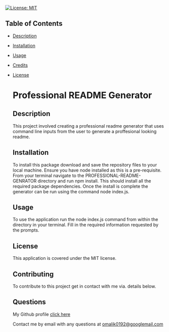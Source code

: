 [![License: MIT](https://img.shields.io/badge/License-MIT-yellow.svg)](https://opensource.org/licenses/MIT)

## Table of Contents

- [Description](#description)
- [Installation](#installation)
- [Usage](#usage)
- [Credits](#credits)
- [License](#license)

  # Professional README Generator

  ## Description

  This project involved creating a professional readme generator that uses command line inputs from the user to generate a proffesional looking readme.

  ## Installation

  To install this package download and save the repository files to your local machine. Ensure you have node installed as this is a pre-requisite. From your terminal navigate to the PROFESSIONAL-README-GENRATOR directory and run npm install. This should install all the required package dependencies. Once the install is complete the generator can be run using the command node index.js.

  ## Usage

  To use the application run the node index.js command from within the directory in your terminal. Fill in the required information requested by the prompts.

  ## License

  This application is covered under the MIT license.

  ## Contributing

  To contribute to this project get in contact with me via. details below.

  ## Questions

  My Github profile [click here](https://github.com/omalik92)

  Contact me by email with any questions at omalik0192@googlemail.com
